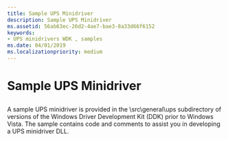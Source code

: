 ```yaml
---
title: Sample UPS Minidriver
description: Sample UPS Minidriver
ms.assetid: 56ab63ec-26d2-4ae7-bae3-8a33d66f6152
keywords:
- UPS minidrivers WDK , samples
ms.date: 04/01/2019
ms.localizationpriority: medium
---
```


# Sample UPS Minidriver

## <span id="ddk_sample_ups_minidriver_kg"></span><span id="DDK_SAMPLE_UPS_MINIDRIVER_KG"></span>

A sample UPS minidriver is provided in the \\src\\general\\ups subdirectory of versions of the Windows Driver Development Kit (DDK) prior to Windows Vista. The sample contains code and comments to assist you in developing a UPS minidriver DLL.
